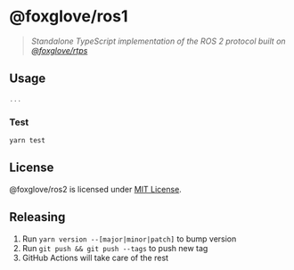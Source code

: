 # @foxglove/ros1

> _Standalone TypeScript implementation of the ROS 2 protocol built on [@foxglove/rtps](https://github.com/foxglove/rtps)_

## Usage

```Typescript
...
```

### Test

`yarn test`

## License

@foxglove/ros2 is licensed under [MIT License](https://opensource.org/licenses/MIT).

## Releasing

1. Run `yarn version --[major|minor|patch]` to bump version
2. Run `git push && git push --tags` to push new tag
3. GitHub Actions will take care of the rest
